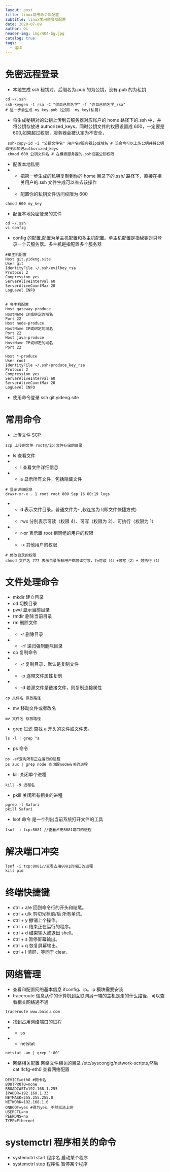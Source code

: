 ```yaml
---
layout: post
title: linux常用命令及配置
subtitle: linux常用命令及配置
date: 2020-07-09
author: Qi
header-img: img/404-bg.jpg
catalog: true
tags:
  - 运维
---
```


# 免密远程登录

- 本地生成 ssh 秘钥对，后缀名为.pub 的为公钥，没有.pub 的为私钥

```
cd ~/.ssh
ssh-keygen -t rsa -C "你自己的名字" -f "你自己的名字_rsa"
# 这一步会生成 my_key.pub（公钥） my_key(私钥)
```

- 将生成秘钥对的公钥上传到云服务器对应账户的 home 路径下的.ssh 中，并将公钥存放进 authorized_keys，同时公钥文件的权限设置成 600，一定要是 600,如果超过权限，服务器会被认定为不安全，

```
 ssh-copy-id -i "公钥文件名" 用户名@服务器ip或域名 # 该命令可以上传公钥并将公钥直接添加进authorized_keys
 chmod 600 公钥文件名 # 在模板服务器的.ssh设置公钥权限
```

- 配置本地私钥
- - 把第一步生成的私钥复制到你的 home 目录下的.ssh/ 路径下，直接在相关用户的.ssh 文件生成可以省去该操作
- - 配置你的私钥文件访问权限为 600

```
chmod 600 my_key
```

- 配置本地免密登录的文件

```
cd ~/.ssh
vi config
```

- config 的配置,配置为单主机配置和多主机配置。单主机配置是指秘钥对只登录一个云服务器。多主机是指配置多个服务器

```
#单主机配置
Host git.yideng.site
User git
IdentityFile ~/.ssh/evilboy_rsa
Protocol 2
Compression yes
ServerAliveInterval 60
ServerAliveCountMax 20
LogLevel INFO


# 多主机配置
Host gateway-produce
HostName IP或绑定的域名
Port 22
Host node-produce
HostName IP或绑定的域名
Port 22
Host java-produce
HostName IP或绑定的域名
Port 22

Host *-produce
User root
IdentityFile ~/.ssh/produce_key_rsa
Protocol 2
Compression yes
ServerAliveInterval 60
ServerAliveCountMax 20
LogLevel INFO
```

- 使用命令登录 ssh git.yideng.site

# 常用命令

- 上传文件 SCP

```
scp 上传的文件 root@/ip:文件存储的目录

```

- ls 查看文件
- - l 查看文件详细信息
- - a 显示所有文件，包括隐藏文件

```
# 显示详细信息
drwxr-xr-x . 1 root root 800 Sep 16 00:19 logs
```

- - d 表示文件目录。普通文件为- ,软连接为 l(即文件快捷方式)
- - rwx 分别表示可读（权限 4）、可写（权限为 2）、可执行（权限为 1）
- - r-xr 表示跟 root 相同组的用户的权限
- - -x 其他用户的权限

```
# 修改目录的权限
chmod 文件名 777 表示目录所有用户都可读可写，7=可读（4）+可写（2）+ 可执行（1）
```

# ⽂件处理命令

- mkdir 建立目录
- cd 切换目录
- pwd 显示当前目录
- rmdir 删除当前目录
- rm 删除文件
- - -r 删除目录
- - -rf 递归强制删除目录
- cp 复制命令
- - -r 复制目录，默认是复制文件
- - -p 连带文件属性复制
- - -d 若源文件是链接文件，则复制连接属性

```
cp 文件名 存放路径

```

- mv 移动文件或者改名

```
mv 文件名 存放路径
```

- grep 过滤
  查找 a 开头的文件或文件夹。

```
ls -l | grep ^a

```

- ps 命令

```
ps -ef查询所有正在运行的进程
ps aux | grep node 查询跟node有关的进程
```

- kill 关闭单个进程

```
kill -9 进程名

```

- pkill 关闭所有相关的进程

```
pgrep -l Safari
pkill Safari
```

- lsof 命令 是一个列出当前系统打开文件的工具

```
lsof -i tcp:8081 //查看占用8081端口的进程

```

# 解决端口冲突

```
lsof -i tcp:8081//查看占用8081的端口的进程
kill pid
```

# 终端快捷键

- ctrl + a/e 回到命令行的开头和结尾。
- ctrl + u/k 剪切光标前/后 所有单词。
- ctrl + y 撤销上个操作。
- ctrl + c 结束正在运行的程序。
- ctrl + d 结束输入或退出 shell。
- ctrl + s 暂停屏幕输出。
- ctrl + q 恢复屏幕输出。
- ctrl + l 清屏，等同于 clear。

# 网络管理

- 查看和配置网络基本信息 ifconfig、ip。ip 模块需要安装
- traceroute 信息从你的计算机到互联网另一端的主机是走的什么路径，可以查看相关网络通不通

```
traceroute www.baidu.com

```

- 找到占用网络端口的进程
- - ss
- - netstat

```
netstat -an | grep ':80'
```

- 网络相关配置
  网络文件相关的目录 /etc/syscongig/network-scripts,然后 cat ifcfg-eth0 查看网络配置

```
DEVICE=eth0 #网卡名
BOOTPROTO=none
BROADCAST=192.168.1.255
IPADDR=192.168.1.33
NETMASK=255.255.255.0
NETWORK=192.168.1.0
ONBOOT=yes #得为yes，不然无法上网
USERCTL=no
PEERDNS=no
TYPE=Ethernet
```

# systemctrl 程序相关的命令

- systemctrl start 程序名 启动某个程序
- systemctrl stop 程序名 暂停某个程序
